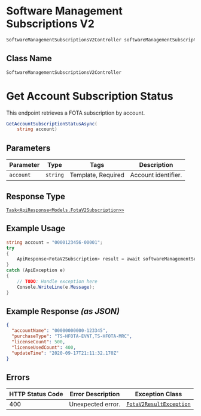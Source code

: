 # Software Management Subscriptions V2

```csharp
SoftwareManagementSubscriptionsV2Controller softwareManagementSubscriptionsV2Controller = client.SoftwareManagementSubscriptionsV2Controller;
```

## Class Name

`SoftwareManagementSubscriptionsV2Controller`


# Get Account Subscription Status

This endpoint retrieves a FOTA subscription by account.

```csharp
GetAccountSubscriptionStatusAsync(
    string account)
```

## Parameters

| Parameter | Type | Tags | Description |
|  --- | --- | --- | --- |
| `account` | `string` | Template, Required | Account identifier. |

## Response Type

[`Task<ApiResponse<Models.FotaV2Subscription>>`](../../doc/models/fota-v2-subscription.md)

## Example Usage

```csharp
string account = "0000123456-00001";
try
{
    ApiResponse<FotaV2Subscription> result = await softwareManagementSubscriptionsV2Controller.GetAccountSubscriptionStatusAsync(account);
}
catch (ApiException e)
{
    // TODO: Handle exception here
    Console.WriteLine(e.Message);
}
```

## Example Response *(as JSON)*

```json
{
  "accountName": "00000000000-123345",
  "purchaseType": "TS-HFOTA-EVNT,TS-HFOTA-MRC",
  "licenseCount": 500,
  "licenseUsedCount": 400,
  "updateTime": "2020-09-17T21:11:32.170Z"
}
```

## Errors

| HTTP Status Code | Error Description | Exception Class |
|  --- | --- | --- |
| 400 | Unexpected error. | [`FotaV2ResultException`](../../doc/models/fota-v2-result-exception.md) |

